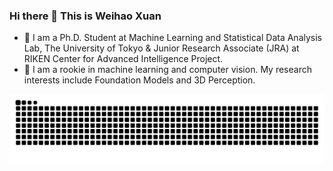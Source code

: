 ### Hi there 👋 This is Weihao Xuan

- 🔭 I am a Ph.D. Student at Machine Learning and Statistical Data Analysis Lab, The University of Tokyo & Junior Research Associate (JRA) at RIKEN Center for Advanced Intelligence Project.
- 🌱 I am a rookie in machine learning and computer vision. My research interests include Foundation Models and 3D Perception.
<picture>
  <source media="(prefers-color-scheme: dark)" srcset="https://raw.githubusercontent.com/weihao1115/weihao1115/output/github-contribution-grid-snake-dark.svg">
  <source media="(prefers-color-scheme: light)" srcset="https://raw.githubusercontent.com/weihao1115/weihao1115/output/github-contribution-grid-snake.svg">
  <img alt="github contribution grid snake animation" src="https://raw.githubusercontent.com/weihao1115/weihao1115/output/github-contribution-grid-snake.svg">
</picture>
